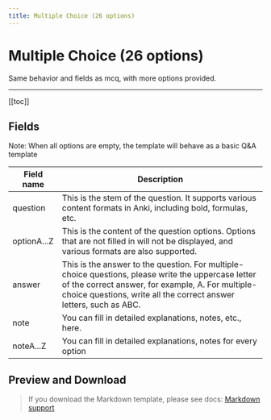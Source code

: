 ```yaml
---
title: Multiple Choice (26 options)
---
```


# Multiple Choice (26 options)

Same behavior and fields as mcq, with more options provided.

---

[[toc]]

## Fields

Note: When all options are empty, the template will behave as a basic Q&A template

| Field name  | Description                                                                                                                                                                                                                   |
| ----------- | ----------------------------------------------------------------------------------------------------------------------------------------------------------------------------------------------------------------------------- |
| question    | This is the stem of the question. It supports various content formats in Anki, including bold, formulas, etc.                                                                                                                 |
| optionA...Z | This is the content of the question options. Options that are not filled in will not be displayed, and various formats are also supported.                                                                                    |
| answer      | This is the answer to the question. For multiple-choice questions, please write the uppercase letter of the correct answer, for example, A. For multiple-choice questions, write all the correct answer letters, such as ABC. |
| note        | You can fill in detailed explanations, notes, etc., here.                                                                                                                                                                     |
| noteA...Z   | You can fill in detailed explanations, notes for every option                                                                                                                                                                 |

## Preview and Download

> If you download the Markdown template, please see docs: [Markdown support](/templates/classic/#markdown-support)

<ClassicTemplateDemo entry="mcq_26" />
